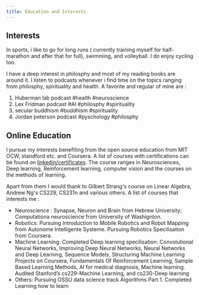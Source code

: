 ```yaml
---
title: Education and Interests
---
```



## Interests
In sports, i like to go for long runs ( currently training myself for half-marathon and after that for full), swimming, and volleyball. I do enjoy cycling too. 

I have a deep interest in philosphy and most of my reading books are around it. I listen to podcasts whenever i find time on the topics ranging from philosphy, spirituality and health. A favorite and regular of mine are : 

1. Huberman lab podcast #health #neuroscience 
2. Lex Fridman podcast #AI #philosphy #spirituality 
3. secular buddhism #buddhism #spirituality 
4. Jordan peterson podcast #pyschology #philosphy 

## Online Education 
I pursue my interests benefiting from the open source education from MIT OCW, standford etc. and Coursera. A list of courses with certifications can be found on [linkedin/certificates](https://www.linkedin.com/in/rohitdavas/details/certifications/). The course ranges in Neurosciences, Deep learning, Reinforcement learning, computer vision and the courses on the methods of learning. 

Apart from them I would thank to Gilbert Strang's course on Linear Algebra, Andrew Ng's CS229, CS231n and various others. 
A list of courses that interests me : 
- Neuroscience : Synapse, Neuron and Brain from Hebrew University; Computationa neuroscience from University of Washignton. 
- Robotics: Pursuing Introduction to Mobile Robotics and Robot Mapping from Autonome Intelligente Systeme. Pursuing Robotics Specilisation from Coursera.
- Machine Learning: Completed Deep learning specilisation: Convolutional Neural Networks, Improving Deep Neural Networks, Neural Networks and Deep Learning, Sequence Models, Structuring Machine Learning Projects on Coursera, Fundamentals Of Reinforcement Learning, Sample Based Learning Methods, AI for medical diagnosis, Machine learning. Audited Stanford’s cs229-Machine Learning, and cs230-Deep learning
- Others: Pursuing OSSU data science track Algorithms Part 1. Completed Learning how to learn 